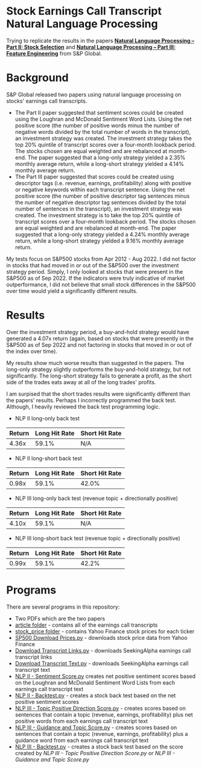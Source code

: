# Stock Earnings Call Transcript Natural Language Processing

Trying to replicate the results in the papers [**Natural Language Processing – Part II: Stock Selection**](https://github.com/ScrapeWithYuri/Stock-Earnings-Call-Transcript-Natural-Language-Processing/blob/main/NLP-II-Paper-S%26P-Global.pdf) and [**Natural Language Processing – Part III: Feature Engineering**](https://github.com/ScrapeWithYuri/Stock-Earnings-Call-Transcript-Natural-Language-Processing/blob/main/NLP-III-Paper-S%26P-Global.pdf) from S&P Global.

# Background

S&P Global released two papers using natural language processing on stocks' earnings call transcripts.

 - The Part II paper suggested that sentiment scores could be created using the Loughran and McDonald Sentiment Word Lists. Using the net positive score (the number of positive words minus the number of negative words divided by the total number of words in the transcript), an investment strategy was created. The investment strategy takes the top 20% quintile of transcript scores over a four-month lookback period. The stocks chosen are equal weighted and are rebalanced at month-end. The paper suggested that a long-only strategy yielded a 2.35% monthly average return, while a long-short strategy yielded a 4.14% monthly average return.
 - The Part III paper suggested that scores could be created using descriptor tags (i.e. revenue, earnings, profitability) along with positive or negative keywords within each transcript sentence. Using the net positive score (the number of positive descriptor tag sentences minus the number of negative descriptor tag sentences divided by the total number of sentences in the transcript), an investment strategy was created. The investment strategy is to take the top 20% quintile of transcript scores over a four-month lookback period. The stocks chosen are equal weighted and are rebalanced at month-end. The paper suggested that a long-only strategy yielded a 4.24% monthly average return, while a long-short strategy yielded a 9.16% monthly average return.
 
My tests focus on S&P500 stocks from Apr 2012 - Aug 2022. I did not factor in stocks that had moved in or out of the S&P500 over the investment strategy period. Simply, I only looked at stocks that were present in the S&P500 as of Sep 2022. If the indicators were truly indicative of market outperformance, I did not believe that small stock differences in the S&P500 over time would yield a significantly different results.

# Results

Over the investment strategy period, a buy-and-hold strategy would have generated a 4.07x return (again, based on stocks that were presently in the S&P500 as of Sep 2022 and not factoring in stocks that moved in or out of the index over time).

My results show much worse results than suggested in the papers. The long-only strategy slightly outperforms the buy-and-hold strategy, but not significantly. The long-short strategy fails to generate a profit, as the short side of the trades eats away at all of the long trades' profits.

I am surpised that the short trades results were significantly different than the papers' results. Perhaps I incorrectly programmed the back test. Although, I heavily reviewed the back test programming logic.

 - NLP II long-only back test

| Return  | Long Hit Rate | Short Hit Rate |
| ------------- | ------------- | ------------- |
| 4.36x  | 59.1%  | N/A  |

 - NLP II long-short back test

| Return  | Long Hit Rate | Short Hit Rate |
| ------------- | ------------- | ------------- |
| 0.98x  | 59.1%  | 42.0%  |

 - NLP III long-only back test (revenue topic + directionally positive)

| Return  | Long Hit Rate | Short Hit Rate |
| ------------- | ------------- | ------------- |
| 4.10x  | 59.1%  | N/A  |

 - NLP III long-short back test (revenue topic + directionally positive)

| Return  | Long Hit Rate | Short Hit Rate |
| ------------- | ------------- | ------------- |
| 0.99x  | 59.1%  | 42.2%  |
 

# Programs

There are several programs in this repository:

 - Two PDFs which are the two papers
 - [article folder](https://github.com/ScrapeWithYuri/Stock-Earnings-Call-Transcript-Natural-Language-Processing/tree/main/article) - contains all of the earnings call transcripts
 - [stock_price folder](https://github.com/ScrapeWithYuri/Stock-Earnings-Call-Transcript-Natural-Language-Processing/tree/main/stock_price) - contains Yahoo Finance stock prices for each ticker
 - [SP500 Download Prices.py](https://github.com/ScrapeWithYuri/Stock-Earnings-Call-Transcript-Natural-Language-Processing/blob/main/SP500%20Download%20Prices.py) - downloads stock price data from Yahoo Finance
 - [Download Transcript Links.py](https://github.com/ScrapeWithYuri/Stock-Earnings-Call-Transcript-Natural-Language-Processing/blob/main/Download%20Transcript%20Links.py) - downloads SeekingAlpha earnings call transcript links
 - [Download Transcript Text.py](https://github.com/ScrapeWithYuri/Stock-Earnings-Call-Transcript-Natural-Language-Processing/blob/main/Download%20Transcript%20Text.py) - downloads SeekingAlpha earnings call transcript text
 - [NLP II - Sentiment Score.py](https://github.com/ScrapeWithYuri/Stock-Earnings-Call-Transcript-Natural-Language-Processing/blob/main/NLP%20II%20-%20Sentiment%20Score.py) creates net positive sentiment scores based on the Loughran and McDonald Sentiment Word Lists from each earnings call transcript text
 - [NLP II - Backtest.py](https://github.com/ScrapeWithYuri/Stock-Earnings-Call-Transcript-Natural-Language-Processing/blob/main/NLP%20III%20-%20Backtest.py) - creates a stock back test based on the net positive sentiment scores
 - [NLP III - Topic Positive Direction Score.py](https://github.com/ScrapeWithYuri/Stock-Earnings-Call-Transcript-Natural-Language-Processing/blob/main/NLP%20III%20-%20Topic%20Positive%20Direction%20Score.py) - creates scores based on sentences that contain a topic (revenue, earnings, profitability) plus net positive words from each earnings call transcript text
 - [NLP III - Guidance and Topic Score.py](https://github.com/ScrapeWithYuri/Stock-Earnings-Call-Transcript-Natural-Language-Processing/blob/main/NLP%20III%20-%20Guidance%20and%20Topic%20Score.py) - creates scores based on sentences that contain a topic (revenue, earnings, profitability) plus a guidance word from each earnings call transcript text
 - [NLP III - Backtest.py](https://github.com/ScrapeWithYuri/Stock-Earnings-Call-Transcript-Natural-Language-Processing/blob/main/NLP%20III%20-%20Backtest.py) - creates a stock back test based on the score created by *NLP III - Topic Positive Direction Score.py* or *NLP III - Guidance and Topic Score.py*
